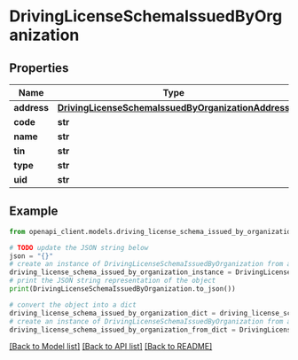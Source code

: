 # DrivingLicenseSchemaIssuedByOrganization


## Properties

Name | Type | Description | Notes
------------ | ------------- | ------------- | -------------
**address** | [**DrivingLicenseSchemaIssuedByOrganizationAddress**](DrivingLicenseSchemaIssuedByOrganizationAddress.md) |  | 
**code** | **str** |  | 
**name** | **str** |  | 
**tin** | **str** |  | 
**type** | **str** |  | 
**uid** | **str** |  | 

## Example

```python
from openapi_client.models.driving_license_schema_issued_by_organization import DrivingLicenseSchemaIssuedByOrganization

# TODO update the JSON string below
json = "{}"
# create an instance of DrivingLicenseSchemaIssuedByOrganization from a JSON string
driving_license_schema_issued_by_organization_instance = DrivingLicenseSchemaIssuedByOrganization.from_json(json)
# print the JSON string representation of the object
print(DrivingLicenseSchemaIssuedByOrganization.to_json())

# convert the object into a dict
driving_license_schema_issued_by_organization_dict = driving_license_schema_issued_by_organization_instance.to_dict()
# create an instance of DrivingLicenseSchemaIssuedByOrganization from a dict
driving_license_schema_issued_by_organization_from_dict = DrivingLicenseSchemaIssuedByOrganization.from_dict(driving_license_schema_issued_by_organization_dict)
```
[[Back to Model list]](../README.md#documentation-for-models) [[Back to API list]](../README.md#documentation-for-api-endpoints) [[Back to README]](../README.md)


